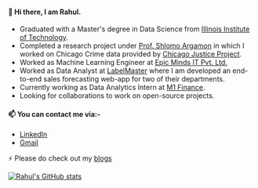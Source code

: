 
#### 👋 Hi there, I am Rahul. 
 - Graduated with a Master's degree in Data Science from [Illinois Institute of Technology](https://www.iit.edu). 
 - Completed a research project under [Prof. Shlomo Argamon](https://about.me/shlomoargamon) in which I worked on Chicago Crime data provided by [Chicago Justice Project](https://chicagojustice.org).
 - Worked as Machine Learning Engineer at [Epic Minds IT Pvt. Ltd.](https://epicmindsit.com)
 - Worked as Data Analyst at [LabelMaster](https://www.labelmaster.com/) where I am developed an end-to-end sales forecasting web-app for two of their departments.
 - Currently working as Data Analytics Intern at [M1 Finance](https://www.m1finance.com).
 - Looking for collaborations to work on open-source projects.
 
#### 📫 You can contact me via:-
- [LinkedIn](https://www.linkedin.com/in/rahul-nair-99007a9/)
- [Gmail](mailto:rahulmnair1997@gmail.com)

⚡ Please do check out my [blogs](https://rahulmnair7.github.io/#blog)

[![Rahul's GitHub stats](https://github-readme-stats.vercel.app/api?username=rahulmnair1997&show_icons=true&theme=jolly)](https://github.com/anuraghazra/github-readme-stats)



<!--
**rahulmnair1997/rahulmnair1997** is a ✨ _special_ ✨ repository because its `README.md` (this file) appears on your GitHub profile.

Here are some ideas to get you started:

- 🔭 I’m currently working on ...
- 🌱 I’m currently learning ...
- 👯 I’m looking to collaborate on ...
- 🤔 I’m looking for help with ...
- 💬 Ask me about ...
- 📫 How to reach me: ...
- 😄 Pronouns: ...
- ⚡ Fun fact: ...
-->
